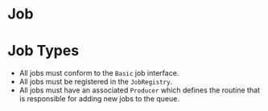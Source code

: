 # Job

# Job Types

- All jobs must conform to the `Basic` job interface.
- All jobs must be registered in the `JobRegistry`.
- All jobs must have an associated `Producer` which defines the routine that is responsible for adding new jobs to the queue.